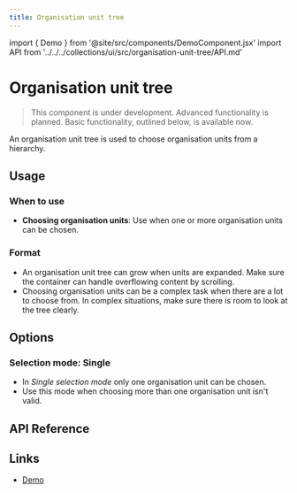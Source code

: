 ```yaml
---
title: Organisation unit tree
---
```


import { Demo } from '@site/src/components/DemoComponent.jsx'
import API from '../../../collections/ui/src/organisation-unit-tree/API.md'

# Organisation unit tree

> This component is under development. Advanced functionality is planned. Basic functionality, outlined below, is available now.

An organisation unit tree is used to choose organisation units from a hierarchy.

<Demo
    path="organisation-unit-tree--expanded"
    height="250px"
/>

## Usage

### When to use

-   **Choosing organisation units**: Use when one or more organisation units can be chosen.

### Format

-   An organisation unit tree can grow when units are expanded. Make sure the container can handle overflowing content by scrolling.
-   Choosing organisation units can be a complex task when there are a lot to choose from. In complex situations, make sure there is room to look at the tree clearly.

## Options

### Selection mode: Single

<Demo
    path="organisation-unit-tree--single-selection"
    height="250px"
/>

-   In _Single selection mode_ only one organisation unit can be chosen.
-   Use this mode when choosing more than one organisation unit isn't valid.

## API Reference

<API />

## Links

-   <a href="/demo/?path=/story/organisation-unit-tree--collapsed" target="_blank">Demo</a>
